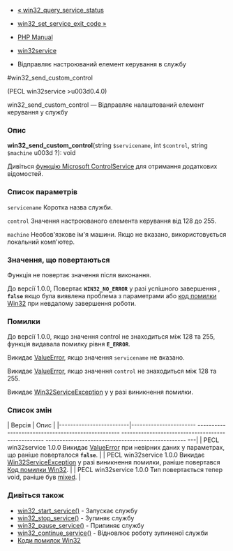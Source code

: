 - [«
win32_query_service_status](function.win32-query-service-status.md)
- [win32_set_service_exit_code
»](function.win32-set-service-exit-code.md)

- [PHP Manual](index.md)
- [win32service](ref.win32service.md)
- Відправляє настроюваний елемент керування в службу

#win32_send_custom_control

(PECL win32service \>u003d0.4.0)

win32_send_custom_control — Відправляє налаштований елемент керування
у службу

### Опис

**win32_send_custom_control**(string `$servicename`, int `$control`,
string `$machine` u003d ?): void

Дивіться [функцію Microsoft
ControlService](https://docs.microsoft.com/en-us/windows/desktop/api/winsvc/nf-winsvc-controlservice)
для отримання додаткових відомостей.

### Список параметрів

`servicename`
Коротка назва служби.

`control`
Значення настроюваного елемента керування від 128 до 255.

`machine`
Необов'язкове ім'я машини. Якщо не вказано, використовується локальний
комп'ютер.

### Значення, що повертаються

Функція не повертає значення після виконання.

До версії 1.0.0, Повертає **`WIN32_NO_ERROR`** у разі успішного
завершення , **`false`** якщо була виявлена проблема з параметрами або
[код помилки Win32](win32service.constants.errors.md) при невдалому
завершення роботи.

### Помилки

До версії 1.0.0, якщо значення control не знаходиться між 128 та 255,
функція видавала помилку рівня **`E_ERROR`**.

Викидає [ValueError](class.valueerror.md), якщо значення
`servicename` не вказано.

Викидає [ValueError](class.valueerror.md), якщо значення `control`
не знаходиться між 128 та 255.

Викидає [Win32ServiceException](class.win32serviceexception.md) у
у разі виникнення помилки.

### Список змін

| Версія | Опис |
|-------------------------|----------------------- -------------------------------------------------- -------------------------------------------------- -------------------------------------------------- ---|
| PECL win32service 1.0.0 Викидає [ValueError](class.valueerror.md) при невірних даних у параметрах, що раніше поверталося **`false`**. |
| PECL win32service 1.0.0 Викидає [Win32ServiceException](class.win32serviceexception.md) у разі виникнення помилки, раніше повертався [Код помилки Win32](win32service.constants.errors.md). |
| PECL win32service 1.0.0 Тип повертається тепер void, раніше був [mixed](language.types.declarations.md#language.types.declarations.mixed). |

### Дивіться також

- [win32_start_service()](function.win32-start-service.md) -
Запускає службу
- [win32_stop_service()](function.win32-stop-service.md) -
Зупиняє службу
- [win32_pause_service()](function.win32-pause-service.md) -
Припиняє службу
- [win32_continue_service()](function.win32-continue-service.md) -
Відновлює роботу зупиненої служби
- [Коди помилок Win32](win32service.constants.errors.md)

